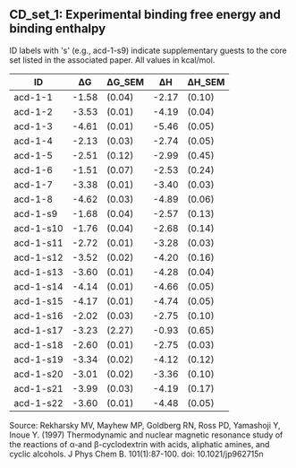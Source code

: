 ## CD_set_1: Experimental binding free energy and binding enthalpy
ID labels with 's' (e.g., acd-1-s9) indicate supplementary guests to the core set listed in the associated paper. All values in kcal/mol.

| ID        | ΔG    | ΔG_SEM | ΔH    | ΔH_SEM |
|-----------|-------|--------|-------|--------|
| acd-1-1   | -1.58 | (0.04) | -2.17 | (0.10) |
| acd-1-2   | -3.53 | (0.01) | -4.19 | (0.04) |
| acd-1-3   | -4.61 | (0.01) | -5.46 | (0.05) |
| acd-1-4   | -2.13 | (0.03) | -2.74 | (0.05) |
| acd-1-5   | -2.51 | (0.12) | -2.99 | (0.45) |
| acd-1-6   | -1.51 | (0.07) | -2.53 | (0.24) |
| acd-1-7   | -3.38 | (0.01) | -3.40 | (0.03) |
| acd-1-8   | -4.62 | (0.03) | -4.89 | (0.06) |
| acd-1-s9  | -1.68 | (0.04) | -2.57 | (0.13) |
| acd-1-s10 | -1.76 | (0.04) | -2.68 | (0.14) |
| acd-1-s11 | -2.72 | (0.01) | -3.28 | (0.03) |
| acd-1-s12 | -3.52 | (0.02) | -4.20 | (0.16) |
| acd-1-s13 | -3.60 | (0.01) | -4.28 | (0.04) |
| acd-1-s14 | -4.14 | (0.01) | -4.66 | (0.05) |
| acd-1-s15 | -4.17 | (0.01) | -4.74 | (0.05) |
| acd-1-s16 | -2.02 | (0.03) | -2.75 | (0.10) |
| acd-1-s17 | -3.23 | (2.27) | -0.93 | (0.65) |
| acd-1-s18 | -2.60 | (0.01) | -2.75 | (0.03) |
| acd-1-s19 | -3.34 | (0.02) | -4.12 | (0.12) |
| acd-1-s20 | -3.01 | (0.02) | -3.36 | (0.10) |
| acd-1-s21 | -3.99 | (0.03) | -4.19 | (0.17) |
| acd-1-s22 | -3.60 | (0.01) | -4.48 | (0.05) |

Source: Rekharsky MV, Mayhew MP, Goldberg RN, Ross PD, Yamashoji Y, Inoue Y. (1997) Thermodynamic and nuclear magnetic resonance study of the reactions of α-and β-cyclodextrin with acids, aliphatic amines, and cyclic alcohols. J Phys Chem B. 101(1):87-100. doi: 10.1021/jp962715n

